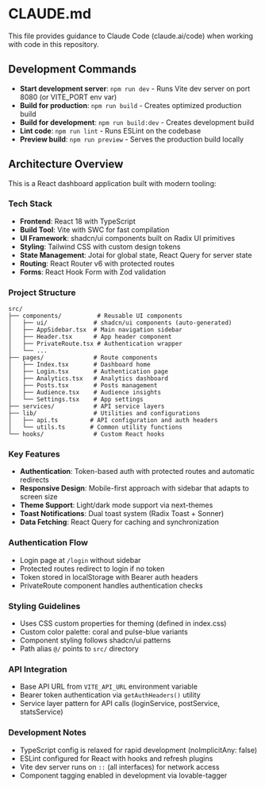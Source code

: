 # CLAUDE.md

This file provides guidance to Claude Code (claude.ai/code) when working with code in this repository.

## Development Commands

- **Start development server**: `npm run dev` - Runs Vite dev server on port 8080 (or VITE_PORT env var)
- **Build for production**: `npm run build` - Creates optimized production build
- **Build for development**: `npm run build:dev` - Creates development build
- **Lint code**: `npm run lint` - Runs ESLint on the codebase
- **Preview build**: `npm run preview` - Serves the production build locally

## Architecture Overview

This is a React dashboard application built with modern tooling:

### Tech Stack
- **Frontend**: React 18 with TypeScript
- **Build Tool**: Vite with SWC for fast compilation
- **UI Framework**: shadcn/ui components built on Radix UI primitives
- **Styling**: Tailwind CSS with custom design tokens
- **State Management**: Jotai for global state, React Query for server state
- **Routing**: React Router v6 with protected routes
- **Forms**: React Hook Form with Zod validation

### Project Structure
```
src/
├── components/          # Reusable UI components
│   ├── ui/             # shadcn/ui components (auto-generated)
│   ├── AppSidebar.tsx  # Main navigation sidebar
│   ├── Header.tsx      # App header component
│   ├── PrivateRoute.tsx # Authentication wrapper
│   └── ...
├── pages/              # Route components
│   ├── Index.tsx       # Dashboard home
│   ├── Login.tsx       # Authentication page
│   ├── Analytics.tsx   # Analytics dashboard
│   ├── Posts.tsx       # Posts management
│   ├── Audience.tsx    # Audience insights
│   └── Settings.tsx    # App settings
├── services/           # API service layers
├── lib/                # Utilities and configurations
│   ├── api.ts         # API configuration and auth headers
│   └── utils.ts       # Common utility functions
└── hooks/              # Custom React hooks
```

### Key Features
- **Authentication**: Token-based auth with protected routes and automatic redirects
- **Responsive Design**: Mobile-first approach with sidebar that adapts to screen size
- **Theme Support**: Light/dark mode support via next-themes
- **Toast Notifications**: Dual toast system (Radix Toast + Sonner)
- **Data Fetching**: React Query for caching and synchronization

### Authentication Flow
- Login page at `/login` without sidebar
- Protected routes redirect to login if no token
- Token stored in localStorage with Bearer auth headers
- PrivateRoute component handles authentication checks

### Styling Guidelines
- Uses CSS custom properties for theming (defined in index.css)
- Custom color palette: coral and pulse-blue variants
- Component styling follows shadcn/ui patterns
- Path alias `@/` points to `src/` directory

### API Integration
- Base API URL from `VITE_API_URL` environment variable
- Bearer token authentication via `getAuthHeaders()` utility
- Service layer pattern for API calls (loginService, postService, statsService)

### Development Notes
- TypeScript config is relaxed for rapid development (noImplicitAny: false)
- ESLint configured for React with hooks and refresh plugins
- Vite dev server runs on `::` (all interfaces) for network access
- Component tagging enabled in development via lovable-tagger